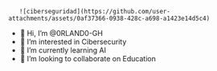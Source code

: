        ![ciberseguridad](https://github.com/user-attachments/assets/0af37366-0938-428c-a698-a1423e14d5c4)



- 👋 Hi, I’m @0RLAND0-GH
- 👀 I’m interested in Cibersecurity
- 🌱 I’m currently learning AI
- 💞️ I’m looking to collaborate on Education

  

<!---
0RLAND0-GH/0RLAND0-GH is a ✨ special ✨ repository because its `README.md` (this file) appears on your GitHub profile.
You can click the Preview link to take a look at your changes.
--->
